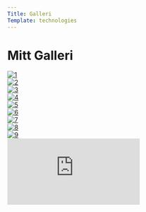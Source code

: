 ```yaml
---
Title: Galleri
Template: technologies
---
```


# Mitt Galleri


<div class="gallery">
  <div class="img1">
    <a href="image/f1_1.jpg" target="_blank">
      <picture>
        <source media="(min-width: 668px)" srcset="image/f1_1.jpg">
        <source media="(min-width: 376px)" srcset="image/f1_1.jpg?w=667">
        <img src="image/f1_1.jpg?w=375" class="max-width" alt="1">
      </picture>
    </a>
  </div>
  <div class="img2">
    <a href="image/f1_2.jpg" target="_blank">
      <picture>
        <source media="(min-width: 668px)" srcset="image/f1_2.jpg">
        <source media="(min-width: 376px)" srcset="image/f1_2.jpg?w=667">
        <img src="image/f1_2.jpg?w=375" class="max-width" alt="2">
      </picture>
    </a>
  </div>
  <div class="img3">
    <a href="image/f1_3.jpg" target="_blank">
      <picture>
        <source media="(min-width: 668px)" srcset="image/f1_3.jpg">
        <source media="(min-width: 376px)" srcset="image/f1_3.jpg?w=667">
        <img src="image/f1_3.jpg?w=375" class="max-width" alt="3">
      </picture>
    </a>
  </div>
  <div class="img4">
    <a href="image/f1_4.jpg" target="_blank">
      <picture>
        <source media="(min-width: 668px)" srcset="image/f1_4.jpg">
        <source media="(min-width: 376px)" srcset="image/f1_4.jpg?w=667">
        <img src="image/f1_4.jpg?w=375" class="max-width" alt="4">
      </picture>
    </a>
  </div>
  <div class="img5">
    <a href="image/f1_5.jpg" target="_blank">
      <picture>
        <source media="(min-width: 668px)" srcset="image/f1_5.jpg">
        <source media="(min-width: 376px)" srcset="image/f1_5.jpg?w=667">
        <img src="image/f1_5.jpg?w=375" class="max-width" alt="5">
      </picture>
    </a>
  </div>
  <div class="img6">
    <a href="image/f1_6.jpg" target="_blank">
      <picture>
        <source media="(min-width: 668px)" srcset="image/f1_6.jpg">
        <source media="(min-width: 376px)" srcset="image/f1_6.jpg?w=667">
        <img src="image/f1_6.jpg?w=375" class="max-width" alt="6">
      </picture>
    </a>
  </div>
  <div class="img7">
    <a href="image/f1_7.jpg" target="_blank">
      <picture>
        <source media="(min-width: 668px)" srcset="image/f1_7.jpg">
        <source media="(min-width: 376px)" srcset="image/f1_7.jpg?w=667">
        <img src="image/f1_7.jpg?w=375" class="max-width" alt="7">
      </picture>
    </a>
  </div>
  <div class="img8">
    <a href="image/f1_8.jpg" target="_blank">
      <picture>
        <source media="(min-width: 668px)" srcset="image/f1_8.jpg">
        <source media="(min-width: 376px)" srcset="image/f1_8.jpg?w=667">
        <img src="image/f1_8.jpg?w=375" class="max-width" alt="8">
      </picture>
    </a>
  </div>
  <div class="img9">
    <a href="image/f1_9.jpg" target="_blank">
      <picture>
        <source media="(min-width: 668px)" srcset="image/f1_9.jpg">
        <source media="(min-width: 376px)" srcset="image/f1_9.jpg?w=667">
        <img src="image/f1_9.jpg?w=375" class="max-width" alt="9">
      </picture>
    </a>
  </div>
</div>


<div class="embed-container">
    <iframe src="https://www.youtube.com/embed/TK81YePqfZE?si=chm8qbjw3JJ4Zzdt" title="YouTube video player" frameborder="0" allow="accelerometer; autoplay; clipboard-write; encrypted-media; gyroscope; picture-in-picture; web-share" referrerpolicy="strict-origin-when-cross-origin" allowfullscreen></iframe>
</div>
